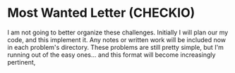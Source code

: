 # Most Wanted Letter (CHECKIO)
I am not going to better organize these challenges. Initially I will plan our my code, and this implement it.
Any notes or written work will be included now in each problem's directory. These problems are still pretty simple,
but I'm running out of the easy ones... and this format will become increasingly pertinent,
